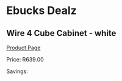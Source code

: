 
# Ebucks Dealz
## Wire 4 Cube Cabinet - white
[Product Page](https://www.ebucks.com/web/shop/productSelected.do?prodId=1224297679&catId=714962196)

Price: R639.00

Savings: 


	